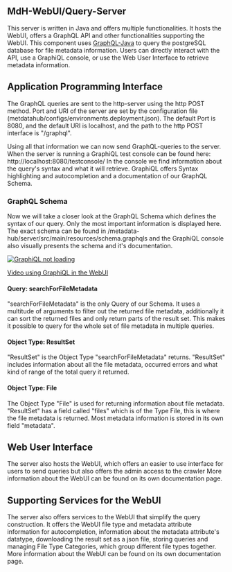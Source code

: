 ## MdH-WebUI/Query-Server
This server is written in Java and offers multiple functionalities. It hosts the WebUI, offers a GraphQL API and other functionalities supporting the WebUI. This component uses [GraphQL-Java](https://graphql-java.com) to query the postgreSQL database for file metadata information.
Users can directly interact with the API, use a GraphiQL console, or use the Web User Interface to retrieve metadata information.

## Application Programming Interface
The GraphQL queries are sent to the http-server using the http POST method.
Port and URI of the server are set by the configuration file (metdatahub/configs/environments.deployment.json).
The default Port is 8080, and the default URI is localhost, and the path to the http POST interface is "/graphql".

Using all that information we can now send GraphQL-queries to the server.
When the server is running a GraphiQL test console can be found here: http://localhost:8080/testconsole/
In the console we find information about the query's syntax and what it will retrieve.
GraphiQL offers Syntax highlighting and autocompletion and a documentation of our GraphQL Schema.

### GraphQL Schema

Now we will take a closer look at the GraphQL Schema which defines the syntax of our query.
Only the most important information is displayed here.
The exact schema can be found in /metadata-hub/server/src/main/resources/schema.graphqls and the GraphiQL console also visually presents the schema and it's documentation.

[![GraphiQL not loading](https://github.com/amos-project2/metadata-hub/blob/bfb27bfef101ffa80b34d802f96053b487ff68d8/documentation/images/server/GraphQLUI.PNG?raw=true)](https://raw.githubusercontent.com/amos-project2/metadata-hub/bfb27bfef101ffa80b34d802f96053b487ff68d8/documentation/images/server/GraphQLUI.PNG)

[Video using GraphiQL in the WebUI](https://github.com/amos-project2/metadata-hub/raw/bfb27bfef101ffa80b34d802f96053b487ff68d8/documentation/images/server/GraphiQL-Console.mp4)

#### Query: searchForFileMetadata
"searchForFileMetadata" is the only Query of our Schema. It uses a multitude of arguments to filter out the returned file metadata, additionally it can sort the returned files and only return parts of the result set. This makes it possible to query for the whole set of file metadata in multiple queries.

#### Object Type: ResultSet
"ResultSet" is the Object Type "searchForFileMetadata" returns. "ResultSet" includes information about all the file metadata, occurred errors and what kind of range of the total query it returned.

#### Object Type: File
The Object Type "File" is used for returning information about file metadata. "ResultSet" has a field called "files" which is of the Type File, this is where the file metadata is returned. Most metadata information is stored in its own field "metadata".

## Web User Interface
The server also hosts the WebUI, which offers an easier to use interface for users to send queries but also offers the admin access to the crawler
More information about the WebUI can be found on its own documentation page.

## Supporting Services for the WebUI
The server also offers services to the WebUI that simplify the query construction. It offers the WebUI file type and metadata attribute information for autocompletion, information about the metadata attribute's datatype, downloading the result set as a json file, storing queries and managing File Type Categories, which group different file types together. More information about the WebUI can be found on its own documentation page.

